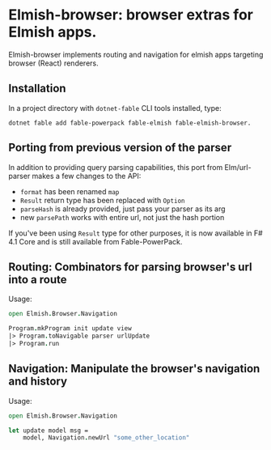Elmish-browser: browser extras for Elmish apps.
=======

Elmish-browser implements routing and navigation for elmish apps targeting browser (React) renderers.

## Installation

In a project directory with `dotnet-fable` CLI tools installed, type:

```shell
dotnet fable add fable-powerpack fable-elmish fable-elmish-browser.
```

## Porting from previous version of the parser
In addition to providing query parsing capabilities, this port from Elm/url-parser makes a few changes to the API:
- `format` has been renamed `map`
- `Result` return type has been replaced with `Option`
- `parseHash` is already provided, just pass your parser as its arg
- new `parsePath` works with entire url, not just the hash portion

If you've been using `Result` type for other purposes, it is now available in F# 4.1 Core and is still available from Fable-PowerPack.


## Routing: Combinators for parsing browser's url into a route
Usage:
```fsharp
open Elmish.Browser.Navigation

Program.mkProgram init update view
|> Program.toNavigable parser urlUpdate
|> Program.run
```

## Navigation: Manipulate the browser's navigation and history
Usage:
```fsharp
open Elmish.Browser.Navigation

let update model msg =
    model, Navigation.newUrl "some_other_location"
```


